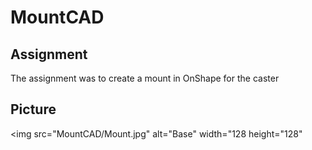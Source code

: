 # MountCAD

## Assignment

The assignment was to create a mount in OnShape for the caster

## Picture

<img src="MountCAD/Mount.jpg" alt="Base" width="128 height="128" 
